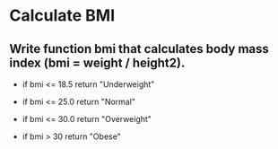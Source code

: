 # Calculate BMI

## Write function bmi that calculates body mass index (bmi = weight / height2).

- if bmi <= 18.5 return "Underweight"

- if bmi <= 25.0 return "Normal"

- if bmi <= 30.0 return "Overweight"

- if bmi > 30 return "Obese"